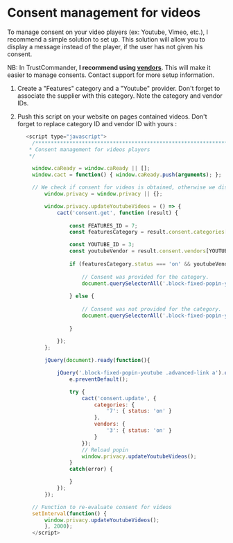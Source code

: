 # Consent management for videos

To manage consent on your video players (ex: Youtube, Vimeo, etc.), I recommend a simple solution to set up.
This solution will allow you to display a message instead of the player, if the user has not given his consent.

NB: In TrustCommander, **I recommend using [vendors](https://community.commandersact.com/trustcommander/user-guides/categories-and-tags/manage-vendors#vendors)**.
This will make it easier to manage consents. Contact support for more setup information.

1) Create a "Features" category and a "Youtube" provider. Don't forget to associate the supplier with this category.
Note the category and vendor IDs.

2) Push this script on your website on pages contained videos. Don't forget to replace category ID and vendor ID with yours :

```js
      <script type="javascript">
        /***************************************************************************
       * Consent management for videos players
       */

        window.caReady = window.caReady || []; 
        window.cact = function() { window.caReady.push(arguments); };

        // We check if consent for videos is obtained, otherwise we display a popin above the player
            window.privacy = window.privacy || {};

            window.privacy.updateYoutubeVideos = () => {
                cact('consent.get', function (result) {
            
                    const FEATURES_ID = 7;
                    const featuresCategory = result.consent.categories[FEATURES_ID] || {};

                    const YOUTUBE_ID = 3;
                    const youtubeVendor = result.consent.vendors[YOUTUBE_ID] || {};
                    
                    if (featuresCategory.status === 'on' && youtubeVendor.status === 'on') {
                        
                        // Consent was provided for the category. 
                        document.querySelectorAll('.block-fixed-popin-youtube').forEach(e => e.style.display = 'none');
                        
                    } else {
                    
                        // Consent was not provided for the category.
                        document.querySelectorAll('.block-fixed-popin-youtube').forEach(e => e.style.display = '');
                        
                    }
                        
                });
            };

            jQuery(document).ready(function(){

                jQuery('.block-fixed-popin-youtube .advanced-link a').on('click', function(e) {
                    e.preventDefault();

                    try {
                        cact('consent.update', {
                            categories: {
                                '7': { status: 'on' }
                            },
                            vendors: {
                                '3': { status: 'on' }
                            }
                        });
                        // Reload popin
                        window.privacy.updateYoutubeVideos();
                    }
                    catch(error) {

                    }
                });
            });

        // Function to re-evaluate consent for videos
        setInterval(function() {
            window.privacy.updateYoutubeVideos();
            }, 2000);
        </script>
